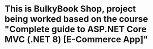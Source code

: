 # This is BulkyBook Shop, project being worked based on the course "Complete guide to ASP.NET Core MVC (.NET 8) [E-Commerce App]"

